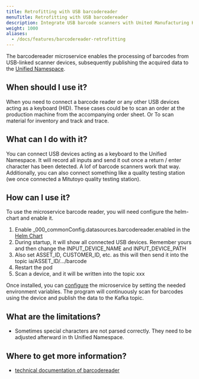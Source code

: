 ```yaml
---
title: Retrofitting with USB barcodereader
menuTitle: Retrofitting with USB barcodereader
description: Integrate USB barcode scanners with United Manufacturing Hub's barcodereader microservice for seamless data publishing to Unified Namespace. Ideal for inventory, order processing, and quality testing stations.
weight: 1000
aliases:
  - /docs/features/barcodereader-retrofitting
---
```


The barcodereader microservice enables the processing of barcodes from USB-linked scanner devices, subsequently publishing the acquired
data to the [Unified Namespace](https://learn.umh.app/lesson/introduction-into-it-ot-unified-namespace/).

## When should I use it?

When you need to connect a barcode reader or any other USB devices acting as a keyboard (HID). These cases could be to scan an order
at the production machine from the accompanying order sheet. Or To scan material for inventory and track and trace.

## What can I do with it?

You can connect USB devices acting as a keyboard to the Unified Namespace. It will record all inputs and send it out once
a return / enter character has been detected. A lof of barcode scanners work that way. Additionally, you can also connect
something like a quality testing station (we once connected a Mitutoyo quality testing station).

## How can I use it?

To use the microservice barcode reader, you will need configure the helm-chart and enable it.

1. Enable \_000_commonConfig.datasources.barcodereader.enabled in the [Helm Chart](https://umh.docs.umh.app/docs/architecture/helm-chart/#configuration-options)
2. During startup, it will show all connected USB devices. Remember yours and then change the INPUT_DEVICE_NAME and INPUT_DEVICE_PATH
3. Also set ASSET_ID, CUSTOMER_ID, etc. as this will then send it into the topic ia/ASSET_ID/.../barcode
4. Restart the pod
5. Scan a device, and it will be written into the topic xxx

Once installed, you can [configure](/docs/architecture/microservices/community/barcodereader/) the microservice by
setting the needed environment variables. The program will continuously scan for barcodes using the device and publish
the data to the Kafka topic.

## What are the limitations?

- Sometimes special characters are not parsed correctly. They need to be adjusted afterward in th Unified Namespace.

## Where to get more information?

- [technical documentation of barcodereader](/docs/architecture/microservices/community/barcodereader/)
